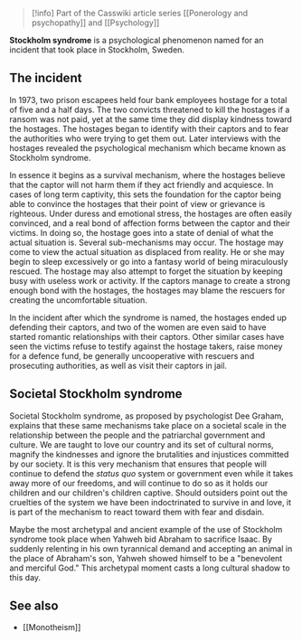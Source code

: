 > [!info] Part of the Casswiki article series [[Ponerology and psychopathy]] and [[Psychology]]

**Stockholm syndrome** is a psychological phenomenon named for an incident that took place in Stockholm, Sweden.

The incident
------------

In 1973, two prison escapees held four bank employees hostage for a total of five and a half days. The two convicts threatened to kill the hostages if a ransom was not paid, yet at the same time they did display kindness toward the hostages. The hostages began to identify with their captors and to fear the authorities who were trying to get them out. Later interviews with the hostages revealed the psychological mechanism which became known as Stockholm syndrome.

In essence it begins as a survival mechanism, where the hostages believe that the captor will not harm them if they act friendly and acquiesce. In cases of long term captivity, this sets the foundation for the captor being able to convince the hostages that their point of view or grievance is righteous. Under duress and emotional stress, the hostages are often easily convinced, and a real bond of affection forms between the captor and their victims. In doing so, the hostage goes into a state of denial of what the actual situation is. Several sub-mechanisms may occur. The hostage may come to view the actual situation as displaced from reality. He or she may begin to sleep excessively or go into a fantasy world of being miraculously rescued. The hostage may also attempt to forget the situation by keeping busy with useless work or activity. If the captors manage to create a strong enough bond with the hostages, the hostages may blame the rescuers for creating the uncomfortable situation.

In the incident after which the syndrome is named, the hostages ended up defending their captors, and two of the women are even said to have started romantic relationships with their captors. Other similar cases have seen the victims refuse to testify against the hostage takers, raise money for a defence fund, be generally uncooperative with rescuers and prosecuting authorities, as well as visit their captors in jail.

Societal Stockholm syndrome
---------------------------

Societal Stockholm syndrome, as proposed by psychologist Dee Graham, explains that these same mechanisms take place on a societal scale in the relationship between the people and the patriarchal government and culture. We are taught to love our country and its set of cultural norms, magnify the kindnesses and ignore the brutalities and injustices committed by our society. It is this very mechanism that ensures that people will continue to defend the _status quo_ system or government even while it takes away more of our freedoms, and will continue to do so as it holds our children and our children's children captive. Should outsiders point out the cruelties of the system we have been indoctrinated to survive in and love, it is part of the mechanism to react toward them with fear and disdain.

Maybe the most archetypal and ancient example of the use of Stockholm syndrome took place when Yahweh bid Abraham to sacrifice Isaac. By suddenly relenting in his own tyrannical demand and accepting an animal in the place of Abraham's son, Yahweh showed himself to be a "benevolent and merciful God." This archetypal moment casts a long cultural shadow to this day.

See also
--------

*   [[Monotheism]]